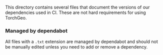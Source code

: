 This directory contains several files that document the versions of our dependencies used in CI. These are not hard requirements for using TorchGeo.

### Managed by dependabot

All files with a `.txt` extension are managed by dependabot and should not be manually edited unless you need to add or remove a dependency.
